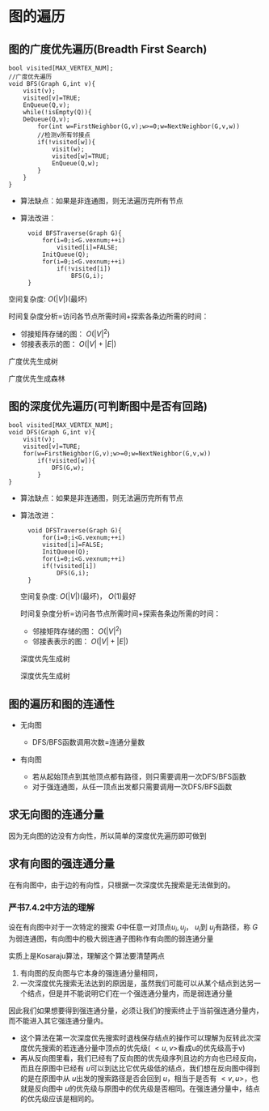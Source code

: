 # 图的遍历

## 图的广度优先遍历(Breadth First Search)

    bool visited[MAX_VERTEX_NUM];
    //广度优先遍历
    void BFS(Graph G,int v){
        visit(v);
        visited[v]=TRUE;
        EnQueue(Q,v);
        while(!isEmpty(Q)){
        DeQueue(Q,v);
            for(int w=FirstNeighbor(G,v);w>=0;w=NextNeighbor(G,v,w))
            //检测v所有邻接点
            if(!visited[w]){
                visit(w);
                visited[w]=TRUE;
                EnQueue(Q,w);
            }
        }
    }

- 算法缺点：如果是非连通图，则无法遍历完所有节点
- 算法改进：

        void BFSTraverse(Graph G){
            for(i=0;i<G.vexnum;++i)
                visited[i]=FALSE;
            InitQueue(Q);
            for(i=0;i<G.vexnum;++i)
                if(!visited[i])
                    BFS(G,i);
        }

空间复杂度: $O(|V|)$(最坏)

  时间复杂度分析=访问各节点所需时间+探索各条边所需的时间：

- 邻接矩阵存储的图： $O(|V|^{2})$
- 邻接表表示的图： $O(|V|+|E|)$

广度优先生成树

广度优先生成森林

## 图的深度优先遍历(可判断图中是否有回路)

    bool visited[MAX_VERTEX_NUM];
    void DFS(Graph G,int v){
        visit(v);
        visited[v]=TURE;
        for(w=FirstNeighbor(G,v);w>=0;w=NextNeighbor(G,v,w))
            if(!visited[w]){
                DFS(G,w);
            }
    }

- 算法缺点：如果是非连通图，则无法遍历完所有节点
- 算法改进：

        void DFSTraverse(Graph G){
            for(i=0;i<G.vexnum;++i)
            visited[i]=FALSE;
            InitQueue(Q);
            for(i=0;i<G.vexnum;++i)
            if(!visited[i])
                DFS(G,i);
        }

  空间复杂度: $O(|V|)$(最坏)， $O(1)$最好

   时间复杂度分析=访问各节点所需时间+探索各条边所需的时间：
  - 邻接矩阵存储的图： $O(|V|^{2})$
  - 邻接表表示的图： $O(|V|+|E|)$

  深度优先生成树

  深度优先生成树

## 图的遍历和图的连通性

- 无向图

  - DFS/BFS函数调用次数=连通分量数

- 有向图

  - 若从起始顶点到其他顶点都有路径，则只需要调用一次DFS/BFS函数
  - 对于强连通图，从任一顶点出发都只需要调用一次DFS/BFS函数

## 求无向图的连通分量

因为无向图的边没有方向性，所以简单的深度优先遍历即可做到

## 求有向图的强连通分量

在有向图中，由于边的有向性，只根据一次深度优先搜索是无法做到的。

### 严书7.4.2中方法的理解

设在有向图中对于一次特定的搜索 $G$中任意一对顶点$u_{i},u_{j}$， $u_{i}$到 $u_{j}$有路径，称 $G$为弱连通图，有向图中的极大弱连通子图称作有向图的弱连通分量

实质上是Kosaraju算法，理解这个算法要清楚两点

1. 有向图的反向图与它本身的强连通分量相同，
2. 一次深度优先搜索无法达到的原因是，虽然我们可能可以从某个结点到达另一个结点，但是并不能说明它们在一个强连通分量内，而是弱连通分量

因此我们如果想要得到强连通分量，必须让我们的搜索终止于当前强连通分量内，而不能进入其它强连通分量内。

- 这个算法在第一次深度优先搜索时退栈保存结点的操作可以理解为反转此次深度优先搜索的若连通分量中顶点的优先级( $<u,v>$看成u的优先级高于v)
- 再从反向图里看，我们已经有了反向图的优先级序列且边的方向也已经反向，而且在原图中已经有 $u$可以到达比它优先级低的结点，我们想在反向图中得到的是在原图中从 $u$出发的搜索路径是否会回到 $u$，相当于是否有 $<v,u>$，也就是反向图中 $u$的优先级与原图中的优先级是否相同。在强连通分量中，结点的优先级应该是相同的。
